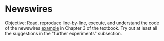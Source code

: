 # Newswires
Objective: Read, reproduce line-by-line, execute, and understand the code of the newswires [example](https://github.com/fchollet/deep-learning-with-python-notebooks/blob/master/first_edition/3.6-classifying-newswires.ipynb) in Chapter 3 of the textbook. Try out at least all the suggestions in the "further experiments" subsection.
